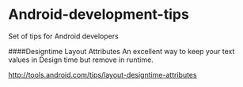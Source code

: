 # Android-development-tips
Set of tips for Android developers


####Designtime Layout Attributes
  An excellent way to keep your text values in Design time but remove in runtime.

http://tools.android.com/tips/layout-designtime-attributes
